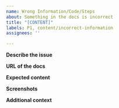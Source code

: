 ```yaml
---
name: Wrong Information/Code/Steps
about: Something in the docs is incorrect
title: "[CONTENT]"
labels: P1, content/incorrect-information
assignees: ''

---
```


**Describe the issue**
<!--A clear and concise description of what the bug is-->

**URL of the docs**
<!--Paste the URL (docs.dapr.io/concepts/......) of the page-->

**Expected content**
<!--A clear and concise description of what you expected to happen-->

**Screenshots**
<!--If applicable, add screenshots to help explain your problem-->

**Additional context**
<!--Add any other context about the problem here-->
